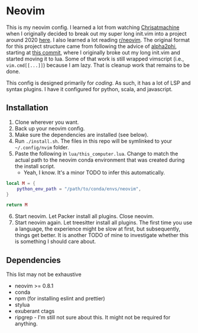 # Neovim

This is my neovim config.  I learned a lot from watching
[Chrisatmachine](https://www.youtube.com/channel/UCS97tchJDq17Qms3cux8wcA) when I originally decided
to break out my super long init.vim into a project around 2020
[here](https://github.com/jonathanlamar/dotfiles_OLD/tree/7b9cee94ce475eecd810c2a267794e254067323f/.config/nvim).
I also learned a lot reading [r/neovim](https://www.reddit.com/r/neovim).  The original format for
this project structure came from following the advice of [alpha2phi](https://alpha2phi.medium.com/),
starting at
[this commit](https://github.com/jonathanlamar/dotfiles_OLD/tree/02130593b5a4c8ec3c1f18316a240b10b50a5f1e/.config/nvim),
where I originally broke out my long init.vim and started moving it to lua.  Some of that work is
still wrapped vimscript (i.e., `vim.cmd[[...]]`) because I am lazy.  That is cleanup work that
remains to be done.

This config is designed primarily for _coding_.  As such, it has a lot of LSP and syntax plugins.
I have it configured for python, scala, and javascript.

## Installation

1. Clone wherever you want.
2. Back up your neovim config.
3. Make sure the dependencies are installed (see below).
4. Run `./install.sh`.  The files in this repo will be symlinked to your `~/.config/nvim` folder.
5. Paste the following in `lua/this_computer.lua`.  Change to match the actual path to the neovim
   conda environment that was created during the install script.
   * Yeah, I know.  It's a minor TODO to infer this automatically.
```lua
local M = {
    python_env_path = "/path/to/conda/envs/neovim",
}

return M
```
6. Start neovim.  Let Packer install all plugins.  Close neovim.
7. Start neovim again.  Let treesitter install all plugins.  The first time you use a language, the
   experience might be slow at first, but subsequently, things get better.  It is another TODO of
   mine to investigate whether this is something I should care about.

## Dependencies

This list may not be exhaustive

* neovim >= 0.8.1
* conda
* npm (for installing eslint and prettier)
* stylua
* exuberant ctags
* ripgrep - I'm still not sure about this.  It might not be required for anything.
